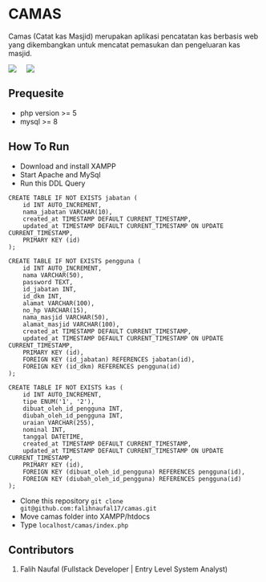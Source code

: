 # CAMAS
Camas (Catat kas Masjid) merupakan aplikasi pencatatan kas berbasis web yang dikembangkan untuk mencatat pemasukan dan pengeluaran kas masjid.

<div style="display:flex;column-gap: 20px;">
<img src="https://res.cloudinary.com/dlqjd3d1x/image/upload/v1705624195/Camas/ga659cgm0wg2erqvnqlb.png" />

<img src="https://res.cloudinary.com/dlqjd3d1x/image/upload/v1705624194/Camas/cvcce0kmhvkqtnlwvrye.png" />
</div>

## Prequesite
- php version >= 5
- mysql >= 8

## How To Run
- Download and install XAMPP
- Start Apache and MySql
- Run this DDL Query
```
CREATE TABLE IF NOT EXISTS jabatan (
    id INT AUTO_INCREMENT,
    nama_jabatan VARCHAR(10),
    created_at TIMESTAMP DEFAULT CURRENT_TIMESTAMP,
	updated_at TIMESTAMP DEFAULT CURRENT_TIMESTAMP ON UPDATE CURRENT_TIMESTAMP,
    PRIMARY KEY (id)
);

CREATE TABLE IF NOT EXISTS pengguna (
    id INT AUTO_INCREMENT,
    nama VARCHAR(50),
    password TEXT,
    id_jabatan INT,
    id_dkm INT,
    alamat VARCHAR(100),
    no_hp VARCHAR(15),
    nama_masjid VARCHAR(50),
    alamat_masjid VARCHAR(100),
    created_at TIMESTAMP DEFAULT CURRENT_TIMESTAMP,
	updated_at TIMESTAMP DEFAULT CURRENT_TIMESTAMP ON UPDATE CURRENT_TIMESTAMP,
    PRIMARY KEY (id),
    FOREIGN KEY (id_jabatan) REFERENCES jabatan(id),
    FOREIGN KEY (id_dkm) REFERENCES pengguna(id)
);

CREATE TABLE IF NOT EXISTS kas (
    id INT AUTO_INCREMENT,
    tipe ENUM('1', '2'),
    dibuat_oleh_id_pengguna INT,
    diubah_oleh_id_pengguna INT,
    uraian VARCHAR(255),
    nominal INT,
    tanggal DATETIME,
    created_at TIMESTAMP DEFAULT CURRENT_TIMESTAMP,
	updated_at TIMESTAMP DEFAULT CURRENT_TIMESTAMP ON UPDATE CURRENT_TIMESTAMP,
    PRIMARY KEY (id),
    FOREIGN KEY (dibuat_oleh_id_pengguna) REFERENCES pengguna(id),
    FOREIGN KEY (diubah_oleh_id_pengguna) REFERENCES pengguna(id)
);
```
- Clone this repository
`git clone git@github.com:falihnaufal17/camas.git`
- Move camas folder into XAMPP/htdocs
- Type `localhost/camas/index.php`

## Contributors
1. Falih Naufal (Fullstack Developer | Entry Level System Analyst)